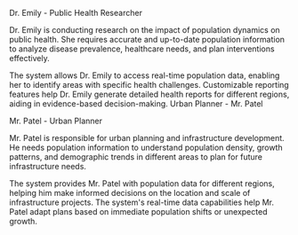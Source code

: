 
 Dr. Emily - Public Health Researcher 

Dr. Emily is conducting research on the impact of population dynamics on public health. She requires accurate and up-to-date population information to analyze disease prevalence, healthcare needs, and plan interventions effectively.

The system allows Dr. Emily to access real-time population data, enabling her to identify areas with specific health challenges.
Customizable reporting features help Dr. Emily generate detailed health reports for different regions, aiding in evidence-based decision-making.
Urban Planner - Mr. Patel

 Mr. Patel - Urban Planner 


Mr. Patel is responsible for urban planning and infrastructure development. He needs population information to understand population density, growth patterns, and demographic trends in different areas to plan for future infrastructure needs.

The system provides Mr. Patel with population data for different regions, helping him make informed decisions on the location and scale of infrastructure projects.
The system's real-time data capabilities help Mr. Patel adapt plans based on immediate population shifts or unexpected growth.

